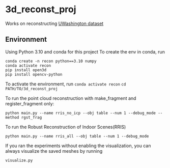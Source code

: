 # 3d_reconst_proj
Works on reconstructing [UWashington dataset](https://rgbd-dataset.cs.washington.edu/dataset/rgbd-scenes/)

## Environment
Using Python 3.10 and conda for this project
To create the env in conda, run 
```
conda create -n recon python==3.10 numpy
conda activate recon
pip install open3d
pip install opencv-python
```
To activate the environment, run ```conda activate recon```
```cd PATH/TO/3d_reconst_proj```

To run the point cloud reconstruction with make_fragment and register_fragment only:
```
python main.py --name rris_no_icp --obj table --num 1 --debug_mode --method rgst_frag
```

To run the Robust Reconstruction of Indoor Scenes(RRIS)
```
python main.py --name rris_all --obj table --num 1 --debug_mode
```
If you ran the experiments without enabling the visualization, you can always visualize the saved meshes by running 
```
visualize.py
```

